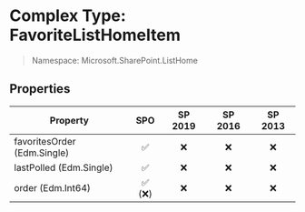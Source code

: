 # Complex Type: FavoriteListHomeItem

> Namespace: Microsoft.SharePoint.ListHome

## Properties

Property | SPO | SP 2019 | SP 2016 | SP 2013
----------|:---:|:-------:|:-------:|:-------:
favoritesOrder (Edm.Single) | ✅ | ❌ | ❌ | ❌
lastPolled (Edm.Single) | ✅ | ❌ | ❌ | ❌
order (Edm.Int64) | ✅ (❌) | ❌ | ❌ | ❌